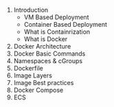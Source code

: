 1. Introduction
   - VM Based Deployment
   - Container Based Deployment
   - What is Containrization
   - What is Docker
5. Docker Architecture
6. Docker Basic Commands
7. Namespaces & cGroups
8. Dockerfile
9. Image Layers
10. Image Best practices
11. Docker Compose
12. ECS